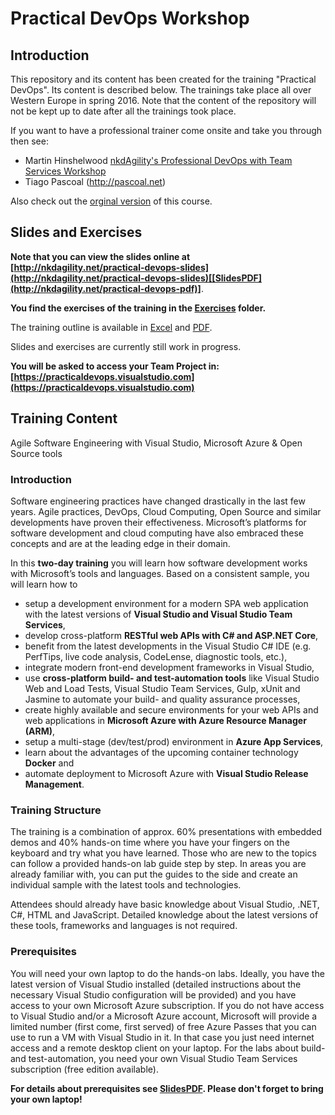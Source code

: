 # Practical DevOps Workshop

## Introduction

This repository and its content has been created for the training "Practical DevOps". Its content is described below. The trainings take place all over Western Europe in spring 2016. Note that the content of the repository will not be kept up to date after all the trainings took place.

If you want to have a professional trainer come onsite and take you through then see:
* Martin Hinshelwood [nkdAgility's Professional DevOps with Team Services Workshop](https://nkdagility.com/training/courses/professional-devops-with-team-services-workshop/)
* Tiago Pascoal (http://pascoal.net)

Also check out the [orginal version](https://github.com/rstropek/PracticalDevOpsTraining) of this course.

## Slides and Exercises

**Note that you can view the slides online at [http://nkdagility.net/practical-devops-slides](http://nkdagility.net/practical-devops-slides)[[SlidesPDF](http://nkdagility.net/practical-devops-pdf)]**.

**You find the exercises of the training in the [Exercises](Exercises) folder.**

The training outline is available in [Excel](DevOpsPartnerTrainingOutline.xlsx) and [PDF](DevOpsPartnerTrainingOutline.pdf).

Slides and exercises are currently still work in progress.

**You will be asked to access your Team Project in: [https://practicaldevops.visualstudio.com](https://practicaldevops.visualstudio.com)**

## Training Content

Agile Software Engineering with Visual Studio, Microsoft Azure & Open Source tools

### Introduction

Software engineering practices have changed drastically in the last few years. Agile practices, DevOps, Cloud Computing, Open Source and similar developments have proven their effectiveness. Microsoft’s platforms for software development and cloud computing have also embraced these concepts and are at the leading edge in their domain.

In this **two-day training** you will learn how software development works with Microsoft’s tools and languages. Based on a consistent sample, you will learn how to

* setup a development environment for a modern SPA web application with the latest versions of **Visual Studio and Visual Studio Team Services**,
* develop cross-platform **RESTful web APIs with C# and ASP.NET Core**,
* benefit from the latest developments in the Visual Studio C# IDE (e.g. PerfTips, live code analysis, CodeLense, diagnostic tools, etc.),
* integrate modern front-end development frameworks in Visual Studio,
* use **cross-platform build- and test-automation tools** like Visual Studio Web and Load Tests, Visual Studio Team Services, Gulp, xUnit and Jasmine to automate your build- and quality assurance processes,
* create highly available and secure environments for your web APIs and web applications in **Microsoft Azure with Azure Resource Manager (ARM)**,
* setup a multi-stage (dev/test/prod) environment in **Azure App Services**,
* learn about the advantages of the upcoming container technology **Docker** and
* automate deployment to Microsoft Azure with **Visual Studio Release Management**.

### Training Structure

The training is a combination of approx. 60% presentations with embedded demos and 40% hands-on time where you have your fingers on the keyboard and try what you have learned. Those who are new to the topics can follow a provided hands-on lab guide step by step. In areas you are already familiar with, you can put the guides to the side and create an individual sample with the latest tools and technologies.

Attendees should already have basic knowledge about Visual Studio, .NET, C#, HTML and JavaScript. Detailed knowledge about the latest versions of these tools, frameworks and languages is not required.
 
### Prerequisites

You will need your own laptop to do the hands-on labs. Ideally, you have the latest version of Visual Studio installed (detailed instructions about the necessary Visual Studio configuration will be provided) and you have access to your own Microsoft Azure subscription. If you do not have access to Visual Studio and/or a Microsoft Azure account, Microsoft will provide a limited number (first come, first served) of free Azure Passes that you can use to run a VM with Visual Studio in it. In that case you just need internet access and a remote desktop client on your laptop.
For the labs about build- and test-automation, you need your own Visual Studio Team Services subscription (free edition available).

**For details about prerequisites see [SlidesPDF](http://nkdagility.net/practical-devops-pdf). Please don't forget to bring your own laptop!**

